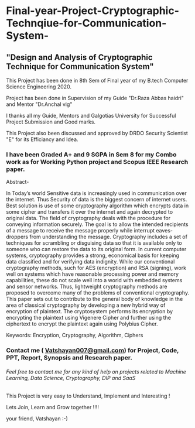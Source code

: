 # Final-year-Project-Cryptographic-Technqiue-for-Communication-System-
## "Design and Analysis of Cryptographic Technique for Communication System"



This Project has been done in 8th Sem of Final year of my B.tech Computer Science Engineering 2020.

Project has been done in Supervision of my Guide "Dr.Raza Abbas haidri" and Mentor "Dr.Anchal vig"

I thanks all my Guide, Mentors and Galgotias University for Successful Project Submission and Good marks. 

This Project also been discussed and approved by DRDO Security Scientist "E" for its Efficiancy and Idea.


### I have been Graded A+ and 9 SGPA in Sem 8 for my Combo work as for Working Python project and Scopus IEEE Research paper.

Abstract- 

In Today’s world Sensitive data is increasingly used in communication over the internet. Thus Security of data is the biggest concern of internet users. Best solution is use of some cryptography algorithm which encrypts data in some cipher and transfers it over the internet and again decrypted to original data. The field of cryptography deals with the procedure for conveying information securely. The goal is to allow the intended recipients of a message to receive the message properly while interrupt eaves- droppers from understanding the message. Cryptography includes a set of techniques for scrambling or disguising data so that it is available only to someone who can restore the data to its original form. In current computer systems, cryptography provides a strong, economical basis for keeping data classified and for verifying data indignity. While our conventional cryptography methods, such for AES (encryption) and RSA (signing), work well on systems which have reasonable processing power and memory capabilities, these do not scale well into a world with embedded systems and sensor networks. Thus, lightweight cryptography methods are proposed to overcome many of the problems of conventional cryptography. This paper sets out to contribute to the general body of knowledge in the area of classical cryptography by developing a new hybrid way of encryption of plaintext. The cryptosystem performs its encryption by encrypting the plaintext using Vigenere Cipher and further using the ciphertext to encrypt the plaintext again using Polybius Cipher.

Keywords: Encryption, Cryptography, Algorithm, Ciphers


### Contact me ( Vatshayan007@gmail.com) for Project, Code, PPT, Report, Synopsis and Research paper.
###### Feel free to contact me for any kind of help on projects related to Machine Learning, Data Science, Cryptography, DIP and SaaS

This Project is very easy to Understand, Implement and Interesting !

Lets Join, Learn and Grow together !!!!

your friend, 
Vatshayan :-)
